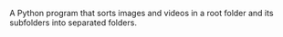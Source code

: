 A Python program that sorts images and videos in a root folder and its subfolders into separated folders.
